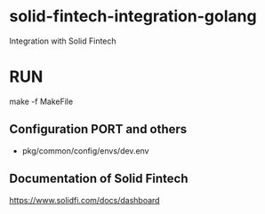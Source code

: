 # solid-fintech-integration-golang
Integration with Solid Fintech 

# RUN
make -f MakeFile

## Configuration PORT and others
- pkg/common/config/envs/dev.env

## Documentation of Solid Fintech
https://www.solidfi.com/docs/dashboard

